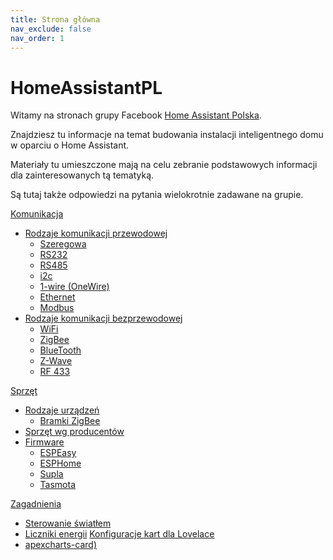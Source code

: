 ```yaml
---
title: Strona główna
nav_exclude: false
nav_order: 1
---
```


# HomeAssistantPL
Witamy na stronach grupy Facebook [Home Assistant Polska](https://www.facebook.com/groups/homeassistantpolska).

Znajdziesz tu informacje na temat budowania instalacji inteligentnego domu w oparciu o Home Assistant.

Materiały tu umieszczone mają na celu zebranie podstawowych informacji dla zainteresowanych tą tematyką.

Są tutaj także odpowiedzi na pytania wielokrotnie zadawane na grupie.

[Komunikacja](komunikacja/index)
* [Rodzaje komunikacji przewodowej](komunikacja/Rodzaje-komunikacji-przewodowej)
	* [Szeregowa](komunikacja/Szeregowa)
	* [RS232](komunikacja/RS232)
	* [RS485](komunikacja/RS485)
	* [i2c](komunikacja/i2c)
	* [1-wire (OneWire)](komunikacja/1-wire)
	* [Ethernet](komunikacja/Ethernet)
	* [Modbus](komunikacja/Modbus)
* [Rodzaje komunikacji bezprzewodowej](komunikacja/Rodzaje-komunikacji-bezprzewodowej)
	* [WiFi](komunikacja/WiFi)
	* [ZigBee](komunikacja/ZigBee)
	* [BlueTooth](komunikacja/BlueTooth)
	* [Z-Wave](komunikacja/Z-Wave)
	* [RF 433](komunikacja/RF433)

[Sprzęt](sprzet/index)
* [Rodzaje urządzeń](sprzet/rodzaje/index)
	* [Bramki ZigBee](sprzet/rodzaje/Bramki-ZigBee)
* [Sprzęt wg producentów](sprzet/producenci/index)
* [Firmware](sprzet/firmware/index)
	* [ESPEasy](sprzet/firmware/ESPEasy)
	* [ESPHome](sprzet/firmware/ESPHome)
	* [Supla](sprzet/firmware/Supla)
	* [Tasmota](sprzet/firmware/Tasmota)

[Zagadnienia](zagadnienia/index)
* [Sterowanie światłem](zagadnienia/Sterowanie-swiatlem)
* [Liczniki energii](zagadnienia/Liczniki-energii)
[Konfiguracje kart dla Lovelace](Lovelace/index)
* [apexcharts-card)](Lovelace/apexcharts-card)
